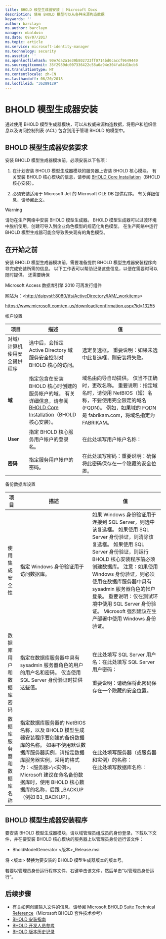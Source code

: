 ```yaml
---
title: BHOLD 模型生成器安装 | Microsoft Docs
description: 使用 BHOLD 模型可以从各种来源构造数据
keywords: ''
author: barclayn
ms.author: barclayn
manager: mbaldwin
ms.date: 09/07/2017
ms.topic: article
ms.service: microsoft-identity-manager
ms.technology: security
ms.assetid: ''
ms.openlocfilehash: 90e7da2a1e39b802723ff0714bd0caccf9649440
ms.sourcegitcommit: 35f2989dc007336422c58a6a94e304fa84d1bcb6
ms.translationtype: HT
ms.contentlocale: zh-CN
ms.lasthandoff: 06/20/2018
ms.locfileid: "36289129"
---
```

# <a name="bhold-model-generator-installation"></a>BHOLD 模型生成器安装

通过使用 BHOLD 模型生成器模块，可以从权威来源构造数据，将用户和组织信息以及访问控制列表 (ACL) 包含到用于管理 BHOLD 的模型中。

## <a name="bhold-model-generator-installation-requirements"></a>BHOLD 模型生成器安装要求 

安装 BHOLD 模型生成器模块前，必须安装以下各项：

1. 在计划安装 BHOLD 模型生成器模块的服务器上安装 BHOLD 核心模块。 有关安装 BHOLD 核心模块的信息，请参阅 [BHOLD Core Installation](https://technet.microsoft.com/library/jj134095(v=ws.10).aspx)（BHOLD 核心安装）。

2. 必须安装适用于 Microsoft Jet 的 Microsoft OLE DB 提供程序。 有关详细信息，请参阅[此文](http://support.microsoft.com/kb/271908)。

> [!WARNING]
> 请勿在生产网络中安装 BHOLD 模型生成器。 BHOLD 模型生成器可以过渡环境中脱机使用，创建可导入到企业角色模型的规范化角色模型。 在生产网络中运行 BHOLD 模型生成器可能会导致丢失现有的角色模型。

## <a name="before-you-begin"></a>在开始之前

安装 BHOLD 模型生成器模块前，需要准备提供 BHOLD 模型生成器安装程序向导完成安装所需的信息。 以下工作表可以帮助记录这些信息，以便在需要时可以随时提供。 还需要确保

Microsoft Access 数据库引擎 2010 可再发行组件

 

网站为：*\<*<http://daipvstf:8080/tfs/ActiveDirectory/IAM/_workitems>*\>*

 

<https://www.microsoft.com/en-us/download/confirmation.aspx?id=13255>

帐户设置

| **项目**                                    | **描述**                                                                                                                                                                                                           | **值**                                                                                                                                                                                                                                                                                                            |
|---------------------------------------------|---------------------------------------------------------------------------------------------------------------------------------------------------------------------------------------------------------------------------|----------------------------------------------------------------------------------------------------------------------------------------------------------------------------------------------------------------------------------------------------------------------------------------------------------------------|
| 对域/计算机使用安全提供程序 | 选中后，会指定 Active Directory 域服务安全控制对 BHOLD 核心的访问。                                                                                                                | 选定复选框。 重要说明：如果未选中此复选框，则安装将失败。                                                                                                                                                                                                                   |
| **域**                                  | 指定包含在安装 BHOLD 核心时创建的服务帐户的域。 有关详细信息，请参阅 [BHOLD Core Installation](https://technet.microsoft.com/library/jj134095(v=ws.10).aspx)（BHOLD 核心安装）。 | 域名由向导自动提供。 仅当不正确时，更改名称。 重要说明：指定域名时，请使用 NetBIOS（短）名称，不要使用完全限定的域名 (FQDN)。 例如，如果域的 FQDN 是 fabrikam.com，将域名指定为 FABRIKAM。 |
| **User**                                    | 指定 BHOLD 核心服务用户帐户的登录名。                                                                                                                                                          | 在此处填写用户帐户名称：                                                                                                                                                                                                                                                                                    |
| **密码**                                | 指定服务用户帐户的密码。                                                                                                                                                                       | 在此处填写密码：重要说明：确保将此密码保存在一个隐藏的安全位置。                                                                                                                                                                                                                  |

备份数据库设置

| 项目                                        | 描述                                                                                                                                                                                                                                                                                                                                                                                                                  | 值                                                                                                                                                                                                                                                                                                                                                                                                                                                                                                                                                               |
|---------------------------------------------|------------------------------------------------------------------------------------------------------------------------------------------------------------------------------------------------------------------------------------------------------------------------------------------------------------------------------------------------------------------------------------------------------------------------------|---------------------------------------------------------------------------------------------------------------------------------------------------------------------------------------------------------------------------------------------------------------------------------------------------------------------------------------------------------------------------------------------------------------------------------------------------------------------------------------------------------------------------------------------------------------------|
| 使用集成安全性                 | 指定 Windows 身份验证用于访问数据库。                                                                                                                                                                                                                                                                                                                                                        | 如果 Windows 身份验证用于连接到 SQL Server，则选中该复选框。 如果使用 SQL Server 身份验证，则清除该复选框。 如果使用 SQL Server 身份验证，则运行 BHOLD 核心安装程序前必须创建数据库。 注意：如果使用 Windows 身份验证，则必须使用在数据库服务器中具有 sysadmin 服务器角色的帐户登录。 重要说明：仅在测试环境中使用 SQL Server 身份验证。 Microsoft 强烈建议在生产部署中使用 Windows 身份验证。 |
| 数据库用户和数据库密码 | 指定在数据库服务器中具有 sysadmin 服务器角色的用户的用户名和密码。 仅当使用 SQL Server 身份验证时提供这些值。                                                                                                                                                                                                                                                  | 在此处填写 SQL Server 用户名：在此处填写 SQL Server 用户密码： </br></br> 重要说明：请确保将此密码保存在一个隐藏的安全位置。                                                                                                                                                                                                                                                                                                                                                                                                           |
| 数据库服务器和数据库名称   | 指定数据库服务器的 NetBIOS 名称，以及 BHOLD 模型生成器安装程序要创建的备份数据库的名称。 如果不使用默认数据库服务器实例，请指定数据库服务器实例，采用的格式为：\<服务器\>\\\<实例\>。  Microsoft 建议在命名备份数据库时，使用 BHOLD 核心数据库的名称，后跟 \_BACKUP（例如 B1_BACKUP）。 | 在此处填写服务器（或服务器和实例）的名称： </br> 在此处填写数据库名称：

## <a name="bhold-model-generator-setup"></a>BHOLD 模型生成器安装程序

要安装 BHOLD 模型生成器模块，请以域管理员组成员的身份登录，下载以下文件，并在要安装 BHOLD 核心模块的服务器上以管理员身份运行该文件：

- BholdModelGenerator \<版本\>\_Release.msi

将 \<版本\> 替换为要安装的 BHOLD 模型生成器版本的版本号。

若要以管理员身份运行程序文件，右键单击该文件，然后单击“以管理员身份运行”。

## <a name="next-steps"></a>后续步骤

- 有关如何创建输入文件的信息，请参阅 [Microsoft BHOLD Suite Technical Reference](https://technet.microsoft.com/library/jj134935(v=ws.10).aspx)（Microsoft BHOLD 套件技术参考）
- [BHOLD 安装指南](bhold-installation-guide.md)
- [BHOLD 开发人员参考](../reference/mim2016-bhold-developer-reference.md)
- [BHOLD 版本历史记录](../reference/version-bhold-history.md)